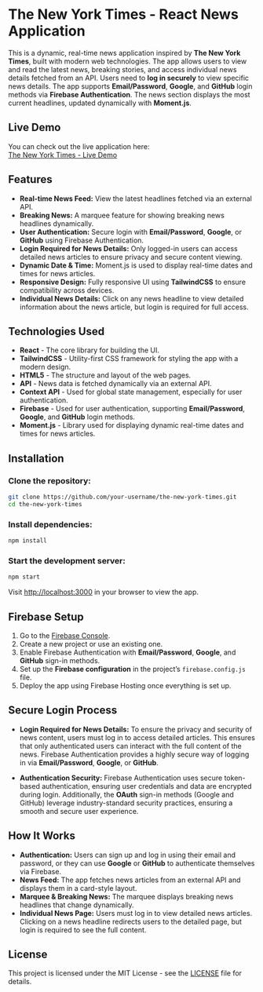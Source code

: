# The New York Times - React News Application

This is a dynamic, real-time news application inspired by **The New York Times**, built with modern web technologies. The app allows users to view and read the latest news, breaking stories, and access individual news details fetched from an API. Users need to **log in securely** to view specific news details. The app supports **Email/Password**, **Google**, and **GitHub** login methods via **Firebase Authentication**. The news section displays the most current headlines, updated dynamically with **Moment.js**.

## Live Demo
You can check out the live application here:  
[The New York Times - Live Demo](https://the-new-york-times-d3d7f.web.app/category/01)

## Features

- **Real-time News Feed:** View the latest headlines fetched via an external API.
- **Breaking News:** A marquee feature for showing breaking news headlines dynamically.
- **User Authentication:** Secure login with **Email/Password**, **Google**, or **GitHub** using Firebase Authentication.
- **Login Required for News Details:** Only logged-in users can access detailed news articles to ensure privacy and secure content viewing.
- **Dynamic Date & Time:** Moment.js is used to display real-time dates and times for news articles.
- **Responsive Design:** Fully responsive UI using **TailwindCSS** to ensure compatibility across devices.
- **Individual News Details:** Click on any news headline to view detailed information about the news article, but login is required for full access.

## Technologies Used

- **React** - The core library for building the UI.
- **TailwindCSS** - Utility-first CSS framework for styling the app with a modern design.
- **HTML5** - The structure and layout of the web pages.
- **API** - News data is fetched dynamically via an external API.
- **Context API** - Used for global state management, especially for user authentication.
- **Firebase** - Used for user authentication, supporting **Email/Password**, **Google**, and **GitHub** login methods.
- **Moment.js** - Library used for displaying dynamic real-time dates and times for news articles.

## Installation

### Clone the repository:

```bash
git clone https://github.com/your-username/the-new-york-times.git
cd the-new-york-times
```

### Install dependencies:

```bash
npm install
```

### Start the development server:

```bash
npm start
```

Visit [http://localhost:3000](http://localhost:3000) in your browser to view the app.

## Firebase Setup

1. Go to the [Firebase Console](https://console.firebase.google.com/).
2. Create a new project or use an existing one.
3. Enable Firebase Authentication with **Email/Password**, **Google**, and **GitHub** sign-in methods.
4. Set up the **Firebase configuration** in the project’s `firebase.config.js` file.
5. Deploy the app using Firebase Hosting once everything is set up.

## Secure Login Process

- **Login Required for News Details:** To ensure the privacy and security of news content, users must log in to access detailed articles. This ensures that only authenticated users can interact with the full content of the news. Firebase Authentication provides a highly secure way of logging in via **Email/Password**, **Google**, or **GitHub**.
  
- **Authentication Security:** Firebase Authentication uses secure token-based authentication, ensuring user credentials and data are encrypted during login. Additionally, the **OAuth** sign-in methods (Google and GitHub) leverage industry-standard security practices, ensuring a smooth and secure user experience.

## How It Works

- **Authentication:** Users can sign up and log in using their email and password, or they can use **Google** or **GitHub** to authenticate themselves via Firebase.
- **News Feed:** The app fetches news articles from an external API and displays them in a card-style layout.
- **Marquee & Breaking News:** The marquee displays breaking news headlines that change dynamically.
- **Individual News Page:** Users must log in to view detailed news articles. Clicking on a news headline redirects users to the detailed page, but login is required to see the full content.


## License

This project is licensed under the MIT License - see the [LICENSE](LICENSE) file for details.


